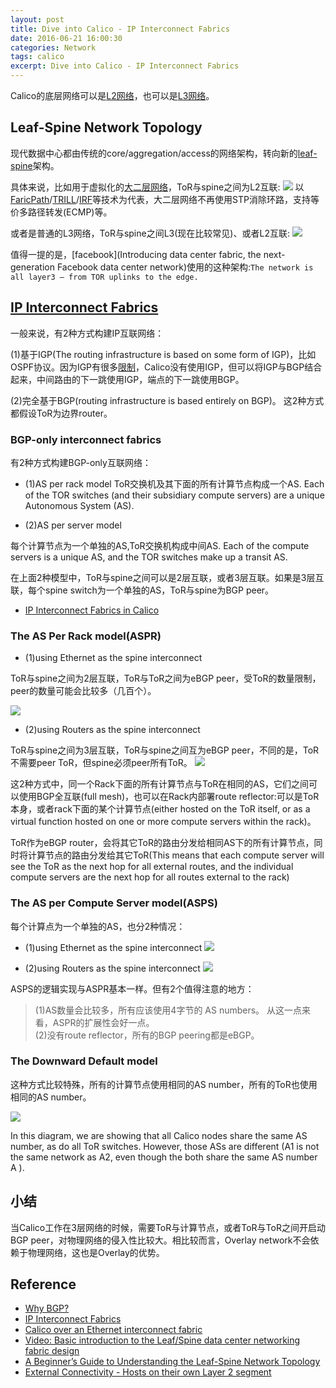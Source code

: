 ```yaml
---
layout: post
title: Dive into Calico - IP Interconnect Fabrics
date: 2016-06-21 16:00:30
categories: Network
tags: calico
excerpt: Dive into Calico - IP Interconnect Fabrics
---
```


Calico的底层网络可以是[L2网络](http://docs.projectcalico.org/en/latest/l2-interconnectFabric.html)，也可以是[L3网络](https://github.com/projectcalico/calico/blob/master/docs/source/l3-interconnectFabric.rst#where-large-scale-ip-networks-and-hardware-collide)。

## Leaf-Spine Network Topology

现代数据中心都由传统的core/aggregation/access的网络架构，转向新的[leaf-spine](https://blog.westmonroepartners.com/a-beginners-guide-to-understanding-the-leaf-spine-network-topology/)架构。

具体来说，比如用于虚拟化的[大二层网络](http://www.h3c.com.cn/About_H3C/Company_Publication/IP_Lh/2012/06/Home/Catalog/201212/769069_30008_0.htm)，ToR与spine之间为L2互联:
![](/assets/calico/leaf-spine-l2.jpg)
以[FaricPath](http://www.cisco.com/c/en/us/products/collateral/switches/nexus-7000-series-switches/white_paper_c11-687554.html)/[TRILL](https://en.wikipedia.org/wiki/TRILL_%28computing%29)/[IRF](http://www.h3c.com.cn/Products___Technology/Technology/IRF/)等技术为代表，大二层网络不再使用STP消除环路，支持等价多路径转发(ECMP)等。

或者是普通的L3网络，ToR与spine之间L3(现在比较常见)、或者L2互联:
![](/assets/calico/leaf-spine-l3.jpg)

值得一提的是，[facebook](Introducing data center fabric, the next-generation Facebook data center network)使用的这种架构:`The network is all layer3 – from TOR uplinks to the edge. `

## [IP Interconnect Fabrics](http://docs.projectcalico.org/en/1.3.0/l3-interconnectFabric.html)

一般来说，有2种方式构建IP互联网络：

(1)基于IGP(The routing infrastructure is based on some form of IGP)，比如OSPF协议。因为IGP有很多[限制](https://www.projectcalico.org/why-bgp/)，Calico没有使用IGP，但可以将IGP与BGP结合起来，中间路由的下一跳使用IGP，端点的下一跳使用BGP。

(2)完全基于BGP(routing infrastructure is based entirely on BGP)。
这2种方式都假设ToR为边界router。


### BGP-only interconnect fabrics

有2种方式构建BGP-only互联网络：

* (1)AS per rack model
ToR交换机及其下面的所有计算节点构成一个AS.
Each of the TOR switches (and their subsidiary compute servers) are a unique Autonomous System (AS).

* (2)AS per server model

每个计算节点为一个单独的AS,ToR交换机构成中间AS.
Each of the compute servers is a unique AS, and the TOR switches make up a transit AS.


在上面2种模型中，ToR与spine之间可以是2层互联，或者3层互联。如果是3层互联，每个spine switch为一个单独的AS，ToR与spine为BGP peer。

* [IP Interconnect Fabrics in Calico](https://github.com/projectcalico/calico/blob/master/docs/source/l3-interconnectFabric.rst)


### The AS Per Rack model(ASPR)

* (1)using Ethernet as the spine interconnect

ToR与spine之间为2层互联，ToR与ToR之间为eBGP peer，受ToR的数量限制，peer的数量可能会比较多（几百个）。

![](/assets/calico/l3-aspr-01.svg)

* (2)using Routers as the spine interconnect

ToR与spine之间为3层互联，ToR与spine之间互为eBGP peer，不同的是，ToR不需要peer ToR，但spine必须peer所有ToR。
![](/assets/calico/l3-aspr-02.svg)

这2种方式中，同一个Rack下面的所有计算节点与ToR在相同的AS，它们之间可以使用BGP全互联(full mesh)，也可以在Rack内部署route reflector:可以是ToR本身，或者rack下面的某个计算节点(either hosted on the ToR itself, or as a virtual function hosted on one or more compute servers within the rack)。

ToR作为eBGP router，会将其它ToR的路由分发给相同AS下的所有计算节点，同时将计算节点的路由分发给其它ToR(This means that each compute server will see the ToR as the next hop for all external routes, and the individual compute servers are the next hop for all routes external to the rack)

### The AS per Compute Server model(ASPS)

每个计算点为一个单独的AS，也分2种情况：

* (1)using Ethernet as the spine interconnect
![](/assets/calico/l3-asps-01.svg)

* (2)using Routers as the spine interconnect
![](/assets/calico/l3-asps-02.svg)

ASPS的逻辑实现与ASPR基本一样。但有2个值得注意的地方：

> (1)AS数量会比较多，所有应该使用4字节的 AS numbers。 从这一点来看，ASPR的扩展性会好一点。<br/>
> (2)没有route reflector，所有的BGP peering都是eBGP。

### The Downward Default model

这种方式比较特殊，所有的计算节点使用相同的AS number，所有的ToR也使用相同的AS number。

![](/assets/calico/l3-fabric-downward-default.svg)

In this diagram, we are showing that all Calico nodes share the same AS number, as do all ToR switches. However, those ASs are different (A1 is not the same network as A2, even though the both share the same AS number A ).

## 小结

当Calico工作在3层网络的时候，需要ToR与计算节点，或者ToR与ToR之间开启动BGP peer，对物理网络的侵入性比较大。相比较而言，Overlay network不会依赖于物理网络，这也是Overlay的优势。

## Reference

* [Why BGP?](https://www.projectcalico.org/why-bgp/)
* [IP Interconnect Fabrics](http://docs.projectcalico.org/en/1.3.0/l3-interconnectFabric.html)
* [Calico over an Ethernet interconnect fabric](http://docs.projectcalico.org/en/latest/l2-interconnectFabric.html)
* [Video: Basic introduction to the Leaf/Spine data center networking fabric design](http://bradhedlund.com/2012/10/24/video-a-basic-introduction-to-the-leafspine-data-center-networking-fabric-design/)
* [A Beginner’s Guide to Understanding the Leaf-Spine Network Topology](https://blog.westmonroepartners.com/a-beginners-guide-to-understanding-the-leaf-spine-network-topology/)
* [External Connectivity - Hosts on their own Layer 2 segment](https://github.com/projectcalico/calico-containers/blob/master/docs/ExternalConnectivity.md)

